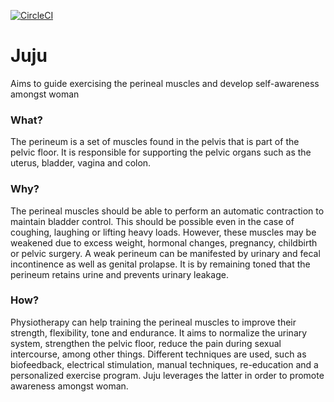 [![CircleCI](https://circleci.com/gh/daividvleal/juju-android/tree/master.svg?style=svg&circle-token=b6bbe6956b726655202f72465d0c9e9074c0e528)](https://circleci.com/gh/daividvleal/juju-android/tree/master)

# Juju
Aims to guide exercising the perineal muscles and develop self-awareness amongst woman

### What?
The perineum is a set of muscles found in the pelvis that is part of the pelvic floor. It is responsible for supporting the pelvic organs such as the uterus, bladder, vagina and colon.

### Why?
The perineal muscles should be able to perform an automatic contraction to maintain bladder control. This should be possible even in the case of coughing, laughing or lifting heavy loads. However, these muscles may be weakened due to excess weight, hormonal changes, pregnancy, childbirth or pelvic surgery. A weak perineum can be manifested by urinary and fecal incontinence as well as genital prolapse. It is by remaining toned that the perineum retains urine and prevents urinary leakage.

### How?
Physiotherapy can help training the perineal muscles to improve their strength, flexibility, tone and endurance. It aims to normalize the urinary system, strengthen the pelvic floor, reduce the pain during sexual intercourse, among other things. Different techniques are used, such as biofeedback, electrical stimulation, manual techniques, re-education and a personalized exercise program. Juju leverages the latter in order to promote awareness amongst woman. 
